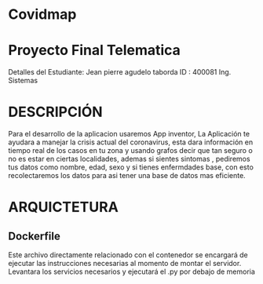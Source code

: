 # Covidmap
# Proyecto Final  Telematica 

Detalles del Estudiante:
Jean pierre agudelo taborda
ID :  400081
Ing. Sistemas

# DESCRIPCIÓN
Para el desarrollo de la aplicacion usaremos App inventor,
La Aplicación te ayudara a manejar la crisis actual del coronavirus, esta dara información
en tiempo real de los casos en tu zona y usando grafos decir que tan seguro o no es estar en ciertas localidades,
ademas si sientes sintomas , pediremos tus datos como nombre, edad, sexo y si tienes enfermdades base, con esto  recolectaremos los datos 
para asi tener una base de datos mas eficiente.

# ARQUICTETURA
<h2>Dockerfile</h2>
Este archivo directamente relacionado con el contenedor se encargará de ejecutar las instrucciones necesarias al momento de montar el servidor. Levantara los servicios necesarios y ejecutará el .py por debajo de memoria





